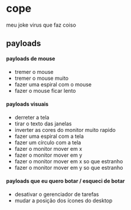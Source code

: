# cope
meu joke virus que faz coiso

## payloads

#### payloads de mouse
- tremer o mouse
- tremer o mouse muito
- fazer uma espiral com o mouse
- fazer o mouse ficar lento

#### payloads visuais
- derreter a tela
- tirar o texto das janelas
- inverter as cores do monitor muito rapido
- fazer uma espiral com a tela
- fazer um círculo com a tela
- fazer o monitor mover em x
- fazer o monitor mover em y
- fazer o monitor mover em x so que estranho
- fazer o monitor mover em y so que estranho

#### payloads que eu quero botar / esqueci de botar

- desativar o gerenciador de tarefas
- mudar a posição dos ícones do desktop
